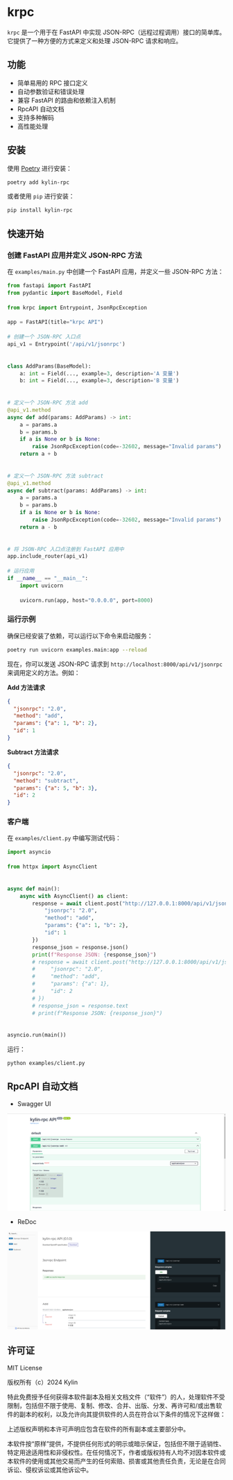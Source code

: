 # krpc

`krpc` 是一个用于在 FastAPI 中实现 JSON-RPC（远程过程调用）接口的简单库。它提供了一种方便的方式来定义和处理 JSON-RPC 请求和响应。

## 功能

- 简单易用的 RPC 接口定义
- 自动参数验证和错误处理
- 兼容 FastAPI 的路由和依赖注入机制
- RpcAPI 自动文档  
- 支持多种解码
- 高性能处理

## 安装

使用 [Poetry](https://python-poetry.org/) 进行安装：

```sh
poetry add kylin-rpc
```

或者使用 `pip` 进行安装：

```sh
pip install kylin-rpc
```

## 快速开始

### 创建 FastAPI 应用并定义 JSON-RPC 方法

在 `examples/main.py` 中创建一个 FastAPI 应用，并定义一些 JSON-RPC 方法：

```python
from fastapi import FastAPI
from pydantic import BaseModel, Field

from krpc import Entrypoint, JsonRpcException

app = FastAPI(title="krpc API")

# 创建一个 JSON-RPC 入口点
api_v1 = Entrypoint('/api/v1/jsonrpc')


class AddParams(BaseModel):
    a: int = Field(..., example=3, description='A 变量')
    b: int = Field(..., example=3, description='B 变量')


# 定义一个 JSON-RPC 方法 add
@api_v1.method
async def add(params: AddParams) -> int:
    a = params.a
    b = params.b
    if a is None or b is None:
        raise JsonRpcException(code=-32602, message="Invalid params")
    return a + b


# 定义一个 JSON-RPC 方法 subtract
@api_v1.method
async def subtract(params: AddParams) -> int:
    a = params.a
    b = params.b
    if a is None or b is None:
        raise JsonRpcException(code=-32602, message="Invalid params")
    return a - b


# 将 JSON-RPC 入口点注册到 FastAPI 应用中
app.include_router(api_v1)

# 运行应用
if __name__ == "__main__":
    import uvicorn

    uvicorn.run(app, host="0.0.0.0", port=8000)
```

### 运行示例

确保已经安装了依赖，可以运行以下命令来启动服务：

```sh
poetry run uvicorn examples.main:app --reload
```

现在，你可以发送 JSON-RPC 请求到 `http://localhost:8000/api/v1/jsonrpc` 来调用定义的方法。例如：

**Add 方法请求**
```json
{
  "jsonrpc": "2.0",
  "method": "add",
  "params": {"a": 1, "b": 2},
  "id": 1
}
```

**Subtract 方法请求**
```json
{
  "jsonrpc": "2.0",
  "method": "subtract",
  "params": {"a": 5, "b": 3},
  "id": 2
}
```

### 客户端

在 `examples/client.py` 中编写测试代码：

```python
import asyncio

from httpx import AsyncClient


async def main():
    async with AsyncClient() as client:
        response = await client.post("http://127.0.0.1:8000/api/v1/jsonrpc", json={
            "jsonrpc": "2.0",
            "method": "add",
            "params": {"a": 1, "b": 2},
            "id": 1
        })
        response_json = response.json()
        print(f"Response JSON: {response_json}")
        # response = await client.post("http://127.0.0.1:8000/api/v1/jsonrpc", json={
        #     "jsonrpc": "2.0",
        #     "method": "add",
        #     "params": {"a": 1},
        #     "id": 2
        # })
        # response_json = response.text
        # print(f"Response JSON: {response_json}")


asyncio.run(main())

```

运行：

```sh
python examples/client.py
```
## RpcAPI 自动文档

- Swagger UI

![1.png](resources/1.png)

- ReDoc

![2.png](resources/2.png)

## 许可证

MIT License

版权所有（c）2024 Kylin

特此免费授予任何获得本软件副本及相关文档文件（“软件”）的人，处理软件不受限制，包括但不限于使用、复制、修改、合并、出版、分发、再许可和/或出售软件的副本的权利，以及允许向其提供软件的人员在符合以下条件的情况下这样做：

上述版权声明和本许可声明应包含在软件的所有副本或主要部分中。

本软件按“原样”提供，不提供任何形式的明示或暗示保证，包括但不限于适销性、特定用途适用性和非侵权性。在任何情况下，作者或版权持有人均不对因本软件或本软件的使用或其他交易而产生的任何索赔、损害或其他责任负责，无论是在合同诉讼、侵权诉讼或其他诉讼中。
